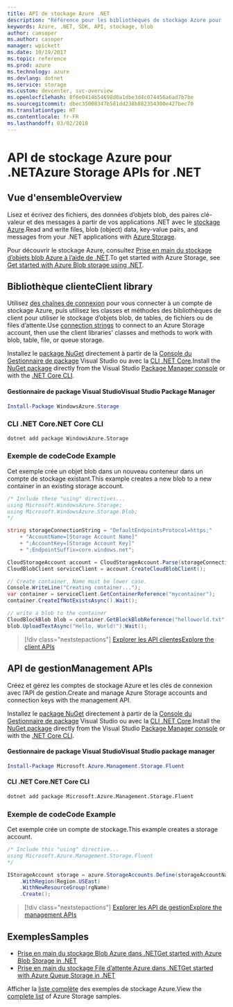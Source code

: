 ```yaml
---
title: API de stockage Azure .NET
description: "Référence pour les bibliothèques de stockage Azure pour .NET"
keywords: Azure, .NET, SDK, API, stockage, blob
author: camsoper
ms.author: casoper
manager: wpickett
ms.date: 10/19/2017
ms.topic: reference
ms.prod: azure
ms.technology: azure
ms.devlang: dotnet
ms.service: storage
ms.custom: devcenter, svc-overview
ms.openlocfilehash: 8f6e0414b54698d0a1dbe3d4c074456a6ad7b7be
ms.sourcegitcommit: dbec35008347b581dd238b882354300e427bec70
ms.translationtype: HT
ms.contentlocale: fr-FR
ms.lasthandoff: 03/02/2018
---
```

# <a name="azure-storage-apis-for-net"></a><span data-ttu-id="c984d-104">API de stockage Azure pour .NET</span><span class="sxs-lookup"><span data-stu-id="c984d-104">Azure Storage APIs for .NET</span></span>

## <a name="overview"></a><span data-ttu-id="c984d-105">Vue d'ensemble</span><span class="sxs-lookup"><span data-stu-id="c984d-105">Overview</span></span>

<span data-ttu-id="c984d-106">Lisez et écrivez des fichiers, des données d’objets blob, des paires clé-valeur et des messages à partir de vos applications .NET avec le [stockage Azure](https://review.docs.microsoft.com/azure/storage/storage-introduction).</span><span class="sxs-lookup"><span data-stu-id="c984d-106">Read and write files, blob (object) data, key-value pairs, and messages from your .NET applications with [Azure Storage](https://review.docs.microsoft.com/azure/storage/storage-introduction).</span></span>

<span data-ttu-id="c984d-107">Pour découvrir le stockage Azure, consultez [Prise en main du stockage d’objets blob Azure à l’aide de .NET](/azure/storage/storage-dotnet-how-to-use-blobs).</span><span class="sxs-lookup"><span data-stu-id="c984d-107">To get started with Azure Storage, see [Get started with Azure Blob storage using .NET](/azure/storage/storage-dotnet-how-to-use-blobs).</span></span>

## <a name="client-library"></a><span data-ttu-id="c984d-108">Bibliothèque cliente</span><span class="sxs-lookup"><span data-stu-id="c984d-108">Client library</span></span>

<span data-ttu-id="c984d-109">Utilisez [des chaînes de connexion](/azure/storage/storage-create-storage-account#manage-your-storage-account) pour vous connecter à un compte de stockage Azure, puis utilisez les classes et méthodes des bibliothèques de client pour utiliser le stockage d’objets blob, de tables, de fichiers ou de files d’attente.</span><span class="sxs-lookup"><span data-stu-id="c984d-109">Use [connection strings](/azure/storage/storage-create-storage-account#manage-your-storage-account) to connect to an Azure Storage account, then use the client libraries' classes and methods to work with blob, table, file, or queue storage.</span></span>

<span data-ttu-id="c984d-110">Installez le [package NuGet](https://www.nuget.org/packages/WindowsAzure.Storage) directement à partir de la [Console du Gestionnaire de package][PackageManager] Visual Studio ou avec la [CLI .NET Core][DotNetCLI].</span><span class="sxs-lookup"><span data-stu-id="c984d-110">Install the [NuGet package](https://www.nuget.org/packages/WindowsAzure.Storage) directly from the Visual Studio [Package Manager console][PackageManager] or with the [.NET Core CLI][DotNetCLI].</span></span>

#### <a name="visual-studio-package-manager"></a><span data-ttu-id="c984d-111">Gestionnaire de package Visual Studio</span><span class="sxs-lookup"><span data-stu-id="c984d-111">Visual Studio Package Manager</span></span>

```powershell
Install-Package WindowsAzure.Storage
```

### <a name="net-core-cli"></a><span data-ttu-id="c984d-112">CLI .NET Core</span><span class="sxs-lookup"><span data-stu-id="c984d-112">.NET Core CLI</span></span>

```bash
dotnet add package WindowsAzure.Storage
```

### <a name="code-example"></a><span data-ttu-id="c984d-113">Exemple de code</span><span class="sxs-lookup"><span data-stu-id="c984d-113">Code Example</span></span>

<span data-ttu-id="c984d-114">Cet exemple crée un objet blob dans un nouveau conteneur dans un compte de stockage existant.</span><span class="sxs-lookup"><span data-stu-id="c984d-114">This example creates a new blob to a new container in an existing storage account.</span></span>

```csharp
/* Include these "using" directives...
using Microsoft.WindowsAzure.Storage;
using Microsoft.WindowsAzure.Storage.Blob;
*/

string storageConnectionString = "DefaultEndpointsProtocol=https;"
    + "AccountName=[Storage Account Name]"
    + ";AccountKey=[Storage Account Key]"
    + ";EndpointSuffix=core.windows.net";

CloudStorageAccount account = CloudStorageAccount.Parse(storageConnectionString);
CloudBlobClient serviceClient = account.CreateCloudBlobClient();

// Create container. Name must be lower case.
Console.WriteLine("Creating container...");
var container = serviceClient.GetContainerReference("mycontainer");
container.CreateIfNotExistsAsync().Wait();

// write a blob to the container
CloudBlockBlob blob = container.GetBlockBlobReference("helloworld.txt");
blob.UploadTextAsync("Hello, World!").Wait();
```

> [!div class="nextstepactions"]
> [<span data-ttu-id="c984d-115">Explorer les API clientes</span><span class="sxs-lookup"><span data-stu-id="c984d-115">Explore the client APIs</span></span>](/dotnet/api/overview/azure/storage/client)

## <a name="management-apis"></a><span data-ttu-id="c984d-116">API de gestion</span><span class="sxs-lookup"><span data-stu-id="c984d-116">Management APIs</span></span>

<span data-ttu-id="c984d-117">Créez et gérez les comptes de stockage Azure et les clés de connexion avec l’API de gestion.</span><span class="sxs-lookup"><span data-stu-id="c984d-117">Create and manage Azure Storage accounts and connection keys with the management API.</span></span>

<span data-ttu-id="c984d-118">Installez le [package NuGet](https://www.nuget.org/packages/Microsoft.Azure.Management.Storage.Fluent) directement à partir de la [Console du Gestionnaire de package][PackageManager] Visual Studio ou avec la [CLI .NET Core][DotNetCLI].</span><span class="sxs-lookup"><span data-stu-id="c984d-118">Install the [NuGet package](https://www.nuget.org/packages/Microsoft.Azure.Management.Storage.Fluent) directly from the Visual Studio [Package Manager console][PackageManager] or with the [.NET Core CLI][DotNetCLI].</span></span>

#### <a name="visual-studio-package-manager"></a><span data-ttu-id="c984d-119">Gestionnaire de package Visual Studio</span><span class="sxs-lookup"><span data-stu-id="c984d-119">Visual Studio package manager</span></span>

```powershell
Install-Package Microsoft.Azure.Management.Storage.Fluent
```

#### <a name="net-core-cli"></a><span data-ttu-id="c984d-120">CLI .NET Core</span><span class="sxs-lookup"><span data-stu-id="c984d-120">.NET Core CLI</span></span>

````bash
dotnet add package Microsoft.Azure.Management.Storage.Fluent
````

### <a name="code-example"></a><span data-ttu-id="c984d-121">Exemple de code</span><span class="sxs-lookup"><span data-stu-id="c984d-121">Code Example</span></span>

<span data-ttu-id="c984d-122">Cet exemple crée un compte de stockage.</span><span class="sxs-lookup"><span data-stu-id="c984d-122">This example creates a storage account.</span></span>

```csharp
/* Include this "using" directive...
using Microsoft.Azure.Management.Storage.Fluent
*/

IStorageAccount storage = azure.StorageAccounts.Define(storageAccountName)
    .WithRegion(Region.USEast)
    .WithNewResourceGroup(rgName)
    .Create();
```

> [!div class="nextstepactions"]
> [<span data-ttu-id="c984d-123">Explorer les API de gestion</span><span class="sxs-lookup"><span data-stu-id="c984d-123">Explore the management APIs</span></span>](/dotnet/api/overview/azure/storage/management)

## <a name="samples"></a><span data-ttu-id="c984d-124">Exemples</span><span class="sxs-lookup"><span data-stu-id="c984d-124">Samples</span></span>

* [<span data-ttu-id="c984d-125">Prise en main du stockage Blob Azure dans .NET</span><span class="sxs-lookup"><span data-stu-id="c984d-125">Get started with Azure Blob Storage in .NET</span></span>](https://azure.microsoft.com/resources/samples/storage-blob-dotnet-getting-started/) 
* [<span data-ttu-id="c984d-126">Prise en main du stockage File d’attente Azure dans .NET</span><span class="sxs-lookup"><span data-stu-id="c984d-126">Get started with Azure Queue Storage in .NET</span></span>](https://azure.microsoft.com/resources/samples/storage-queue-dotnet-getting-started/)

<span data-ttu-id="c984d-127">Afficher la [liste complète](https://azure.microsoft.com/resources/samples/?platform=dotnet&term=storage) des exemples de stockage Azure.</span><span class="sxs-lookup"><span data-stu-id="c984d-127">View the [complete list](https://azure.microsoft.com/resources/samples/?platform=dotnet&term=storage) of Azure Storage samples.</span></span>

[PackageManager]: https://docs.microsoft.com/nuget/tools/package-manager-console
[DotNetCLI]: https://docs.microsoft.com/dotnet/core/tools/dotnet-add-package